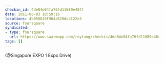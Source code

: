 ```yaml
---
checkin_id: 4de84e04fa76fd11689e484f
date: 2011-06-03 10:59:16
locations: 4b058819f964a520dcb122e3
source: foursquare
syndicated:
- type: foursquare
  url: https://www.swarmapp.com/roytang/checkin/4de84e04fa76fd11689e484f
tags: []
---
```


 (@Singapore EXPO 1 Expo Drive)